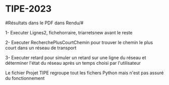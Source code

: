 # TIPE-2023

#Résultats dans le PDF dans Rendu/#

1- Executer Lignes2, fichehorraire, triarretsnew avant le reste

2- Executer RecherchePlusCourtChemin pour trouver le chemin le plus court dans un réseau de transport

3- Executer retard pour simuler un retard sur une ligne du réseau et déterminer l'état du réseau après un temps choisi par l'utilisateur

Le fichier Projet TIPE regroupe tout les fichers Python mais n'est pas assuré du fonctionnement

